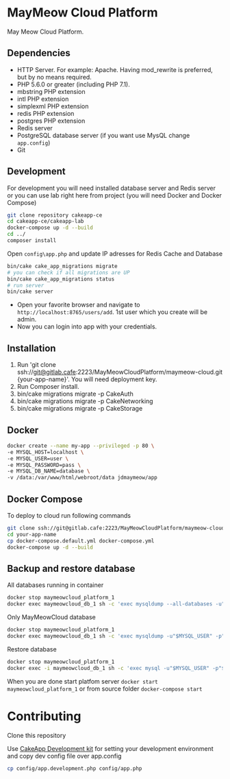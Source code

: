# MayMeow Cloud Platform

May Meow Cloud Platform.

## Dependencies

* HTTP Server. For example: Apache. Having mod_rewrite is preferred, but by no means required.
* PHP 5.6.0 or greater (including PHP 7.1).
* mbstring PHP extension
* intl PHP extension
* simplexml PHP extension
* redis PHP extension
* postgres PHP extension
* Redis server
* PostgreSQL database server (if you want use MysQL change `app.config`)
* Git

## Development

For development you will need installed database server and Redis server or you can use lab right here from project (you will need Docker and Docker Compose)

```bash
git clone repository cakeapp-ce
cd cakeapp-ce/cakeapp-lab
docker-compose up -d --build
cd ../
composer install
```

Open `config\app.php` and update IP adresses for Redis Cache and Database

```bash
bin/cake cake_app_migrations migrate
# you can check if all migrations are UP
bin/cake cake_app_migrations status
# run server
bin/cake server
```

* Open your favorite browser and navigate to `http://localhost:8765/users/add`. 1st user which you create will be admin. 
* Now you can login into app with your credentials.

## Installation

1. Run 'git clone ssh://git@gitlab.cafe:2223/MayMeowCloudPlatform/maymeow-cloud.git {your-app-name}'. You will need deployment key.
2. Run Composer install.
3. bin/cake migrations migrate -p CakeAuth
4. bin/cake migrations migrate -p CakeNetworking
5. bin/cake migrations migrate -p CakeStorage

## Docker

```bash
docker create --name my-app --privileged -p 80 \
-e MYSQL_HOST=localhost \
-e MYSQL_USER=user \
-e MYSQL_PASSWORD=pass \
-e MYSQL_DB_NAME=database \
-v /data:/var/www/html/webroot/data jdmaymeow/app
```

## Docker Compose

To deploy to cloud run following commands

```bash
git clone ssh://git@gitlab.cafe:2223/MayMeowCloudPlatform/maymeow-cloud.git {your-app-name}
cd your-app-name
cp docker-compose.default.yml docker-compose.yml
docker-compose up -d --build
```

## Backup and restore database

All databases running in container

```bash
docker stop maymeowcloud_platform_1
docker exec maymeowcloud_db_1 sh -c 'exec mysqldump --all-databases -u"$MYSQL_USER" -p"$MYSQL_ROOT_PASSWORD"' > all-databases.sql
```

Only MayMeowCloud database

```bash
docker stop maymeowcloud_platform_1
docker exec maymeowcloud_db_1 sh -c 'exec mysqldump -u"$MYSQL_USER" -p"$MYSQL_ROOT_PASSWORD" "$MYSQL_DATABASE"' > maymeowcloud.sql
```

Restore database

```bash
docker stop maymeowcloud_platform_1
docker exec -i maymeowcloud_db_1 sh -c 'exec mysql -u"$MYSQL_USER" -p"$MYSQL_ROOT_PASSWORD" "$MYSQL_DATABASE"' < maymeowcloud.sql
```

When you are done start platfom server `docker start maymeowcloud_platform_1` or from source folder `docker-compose start`

# Contributing

Clone this repository

Use [CakeApp Development kit](https://cakehub.sk/cakeapp-sk/cakeapp-development-kit) for setting your development environment and copy dev config file over app.config

```bash
cp config/app.development.php config/app.php
```
